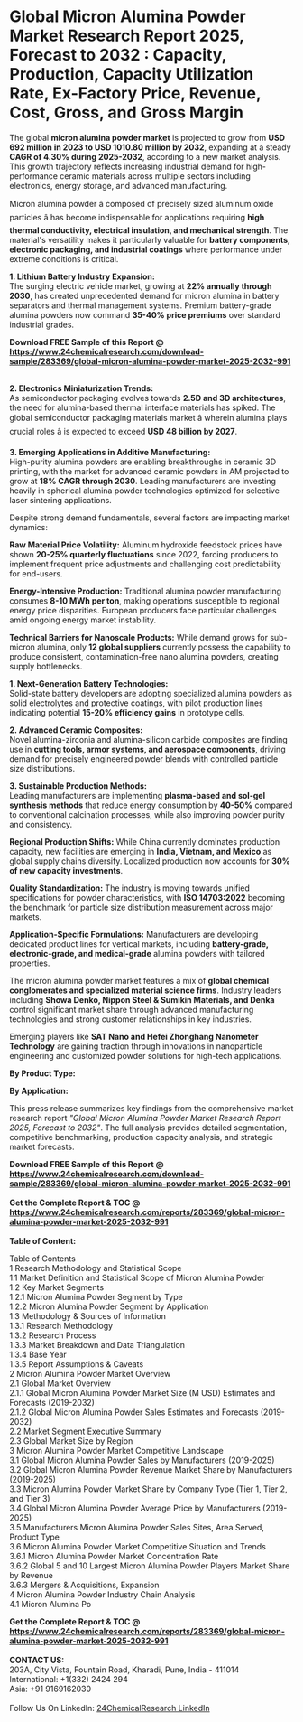 <h1>Global Micron Alumina Powder Market Research Report 2025, Forecast to 2032 : Capacity, Production, Capacity Utilization Rate, Ex-Factory Price, Revenue, Cost, Gross, and Gross Margin</h1><p>The global <strong>micron alumina powder market</strong> is projected to grow from <strong>USD 692 million in 2023 to USD 1010.80 million by 2032</strong>, expanding at a steady <strong>CAGR of 4.30% during 2025-2032</strong>, according to a new market analysis. This growth trajectory reflects increasing industrial demand for high-performance ceramic materials across multiple sectors including electronics, energy storage, and advanced manufacturing.</p><p>Micron alumina powder â composed of precisely sized aluminum oxide particles â has become indispensable for applications requiring <strong>high thermal conductivity, electrical insulation, and mechanical strength</strong>. The material's versatility makes it particularly valuable for <strong>battery components, electronic packaging, and industrial coatings</strong> where performance under extreme conditions is critical.</p><p><strong>1. Lithium Battery Industry Expansion:</strong><br>
The surging electric vehicle market, growing at <strong>22% annually through 2030</strong>, has created unprecedented demand for micron alumina in battery separators and thermal management systems. Premium battery-grade alumina powders now command <strong>35-40% price premiums</strong> over standard industrial grades.</p><div><b>Download FREE Sample of this Report @ 
            <a href="https://www.24chemicalresearch.com/download-sample/283369/global-micron-alumina-powder-market-2025-2032-991">
            https://www.24chemicalresearch.com/download-sample/283369/global-micron-alumina-powder-market-2025-2032-991</a></b></div><br><p><strong>2. Electronics Miniaturization Trends:</strong><br>
As semiconductor packaging evolves towards <strong>2.5D and 3D architectures</strong>, the need for alumina-based thermal interface materials has spiked. The global semiconductor packaging materials market â wherein alumina plays crucial roles â is expected to exceed <strong>USD 48 billion by 2027</strong>.</p><p><strong>3. Emerging Applications in Additive Manufacturing:</strong><br>
High-purity alumina powders are enabling breakthroughs in ceramic 3D printing, with the market for advanced ceramic powders in AM projected to grow at <strong>18% CAGR through 2030</strong>. Leading manufacturers are investing heavily in spherical alumina powder technologies optimized for selective laser sintering applications.</p><p>Despite strong demand fundamentals, several factors are impacting market dynamics:</p><p><strong>Raw Material Price Volatility:</strong> Aluminum hydroxide feedstock prices have shown <strong>20-25% quarterly fluctuations</strong> since 2022, forcing producers to implement frequent price adjustments and challenging cost predictability for end-users.</p><p><strong>Energy-Intensive Production:</strong> Traditional alumina powder manufacturing consumes <strong>8-10 MWh per ton</strong>, making operations susceptible to regional energy price disparities. European producers face particular challenges amid ongoing energy market instability.</p><p><strong>Technical Barriers for Nanoscale Products:</strong> While demand grows for sub-micron alumina, only <strong>12 global suppliers</strong> currently possess the capability to produce consistent, contamination-free nano alumina powders, creating supply bottlenecks.</p><p><strong>1. Next-Generation Battery Technologies:</strong><br>
Solid-state battery developers are adopting specialized alumina powders as solid electrolytes and protective coatings, with pilot production lines indicating potential <strong>15-20% efficiency gains</strong> in prototype cells.</p><p><strong>2. Advanced Ceramic Composites:</strong><br>
Novel alumina-zirconia and alumina-silicon carbide composites are finding use in <strong>cutting tools, armor systems, and aerospace components</strong>, driving demand for precisely engineered powder blends with controlled particle size distributions.</p><p><strong>3. Sustainable Production Methods:</strong><br>
Leading manufacturers are implementing <strong>plasma-based and sol-gel synthesis methods</strong> that reduce energy consumption by <strong>40-50%</strong> compared to conventional calcination processes, while also improving powder purity and consistency.</p><p><strong>Regional Production Shifts:</strong> While China currently dominates production capacity, new facilities are emerging in <strong>India, Vietnam, and Mexico</strong> as global supply chains diversify. Localized production now accounts for <strong>30% of new capacity investments</strong>.</p><p><strong>Quality Standardization:</strong> The industry is moving towards unified specifications for powder characteristics, with <strong>ISO 14703:2022</strong> becoming the benchmark for particle size distribution measurement across major markets.</p><p><strong>Application-Specific Formulations:</strong> Manufacturers are developing dedicated product lines for vertical markets, including <strong>battery-grade, electronic-grade, and medical-grade</strong> alumina powders with tailored properties.</p><p>The micron alumina powder market features a mix of <strong>global chemical conglomerates and specialized material science firms</strong>. Industry leaders including <strong>Showa Denko, Nippon Steel &amp; Sumikin Materials, and Denka</strong> control significant market share through advanced manufacturing technologies and strong customer relationships in key industries.</p><p>Emerging players like <strong>SAT Nano and Hefei Zhonghang Nanometer Technology</strong> are gaining traction through innovations in nanoparticle engineering and customized powder solutions for high-tech applications.</p><p><strong>By Product Type:</strong></p><p><strong>By Application:</strong></p><p>This press release summarizes key findings from the comprehensive market research report <em>"Global Micron Alumina Powder Market Research Report 2025, Forecast to 2032"</em>. The full analysis provides detailed segmentation, competitive benchmarking, production capacity analysis, and strategic market forecasts.</p><div><b>Download FREE Sample of this Report @ 
            <a href="https://www.24chemicalresearch.com/download-sample/283369/global-micron-alumina-powder-market-2025-2032-991">
            https://www.24chemicalresearch.com/download-sample/283369/global-micron-alumina-powder-market-2025-2032-991</a></b></div><br><div><b>Get the Complete Report & TOC @ 
            <a href="https://www.24chemicalresearch.com/reports/283369/global-micron-alumina-powder-market-2025-2032-991">
            https://www.24chemicalresearch.com/reports/283369/global-micron-alumina-powder-market-2025-2032-991</a></b></div><br>
            <b>Table of Content:</b><p>Table of Contents<br />
1 Research Methodology and Statistical Scope<br />
1.1 Market Definition and Statistical Scope of Micron Alumina Powder<br />
1.2 Key Market Segments<br />
1.2.1 Micron Alumina Powder Segment by Type<br />
1.2.2 Micron Alumina Powder Segment by Application<br />
1.3 Methodology & Sources of Information<br />
1.3.1 Research Methodology<br />
1.3.2 Research Process<br />
1.3.3 Market Breakdown and Data Triangulation<br />
1.3.4 Base Year<br />
1.3.5 Report Assumptions & Caveats<br />
2 Micron Alumina Powder Market Overview<br />
2.1 Global Market Overview<br />
2.1.1 Global Micron Alumina Powder Market Size (M USD) Estimates and Forecasts (2019-2032)<br />
2.1.2 Global Micron Alumina Powder Sales Estimates and Forecasts (2019-2032)<br />
2.2 Market Segment Executive Summary<br />
2.3 Global Market Size by Region<br />
3 Micron Alumina Powder Market Competitive Landscape<br />
3.1 Global Micron Alumina Powder Sales by Manufacturers (2019-2025)<br />
3.2 Global Micron Alumina Powder Revenue Market Share by Manufacturers (2019-2025)<br />
3.3 Micron Alumina Powder Market Share by Company Type (Tier 1, Tier 2, and Tier 3)<br />
3.4 Global Micron Alumina Powder Average Price by Manufacturers (2019-2025)<br />
3.5 Manufacturers Micron Alumina Powder Sales Sites, Area Served, Product Type<br />
3.6 Micron Alumina Powder Market Competitive Situation and Trends<br />
3.6.1 Micron Alumina Powder Market Concentration Rate<br />
3.6.2 Global 5 and 10 Largest Micron Alumina Powder Players Market Share by Revenue<br />
3.6.3 Mergers & Acquisitions, Expansion<br />
4 Micron Alumina Powder Industry Chain Analysis<br />
4.1 Micron Alumina Po</p><div><b>Get the Complete Report & TOC @ 
            <a href="https://www.24chemicalresearch.com/reports/283369/global-micron-alumina-powder-market-2025-2032-991">
            https://www.24chemicalresearch.com/reports/283369/global-micron-alumina-powder-market-2025-2032-991</a></b></div><br><b>CONTACT US:</b><br>
            203A, City Vista, Fountain Road, Kharadi, Pune, India - 411014<br>
            International: +1(332) 2424 294<br>
            Asia: +91 9169162030 <br><br>
            Follow Us On LinkedIn: <a href="https://www.linkedin.com/company/24chemicalresearch/">24ChemicalResearch LinkedIn</a>